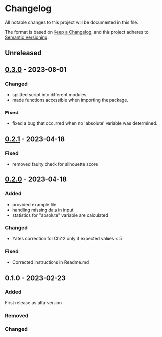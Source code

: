 # Changelog
All notable changes to this project will be documented in this file.

The format is based on [Keep a Changelog](https://keepachangelog.com/en/1.0.0/),
and this project adheres to [Semantic Versioning](https://semver.org/spec/v2.0.0.html).




## [Unreleased]

## [0.3.0] - 2023-08-01

### Changed
- splitted script into different modules.
- made functions accessible when importing the package.
### Fixed
- fixed a bug that occurred when no 'absolute' variable was determined.


## [0.2.1] - 2023-04-18

### Fixed
- removed faulty check for silhouette score

## [0.2.0] - 2023-04-18
### Added
- provided example file
- handling missing data in input
- statistics for "absolute" variable are calculated

### Changed
- Yates correction for Chi^2 only if expected values < 5

### Fixed
- Corrected instructions in Readme.md

## [0.1.0] - 2023-02-23

### Added
First release as alfa-version
### Removed

### Changed


[Unreleased]: https://github.com/doerte/discuit-project/compare/v0.3.0...main
[0.3.0]: https://github.com/doerte/discuit-project/compare/v0.2.1...v0.3.0
[0.2.1]: https://github.com/doerte/discuit-project/compare/v0.2.0...v0.2.1
[0.2.0]: https://github.com/doerte/discuit-project/compare/v0.1.0-alpha...v0.2.0
[0.1.0]: https://github.com/doerte/discuit-project/releases/tag/v0.1.0-alpha

